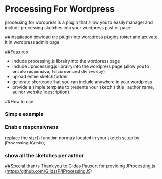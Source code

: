 Processing For Wordpress
========================

processing for wordpress is a plugin that allow you to easily manager and include processing sketches into your wordpress post or page. 

##Installation
dowload the plugin into worpdress plugins folder and activate it in wordpress admin page

##Features
* include processing.js librairy into the wordpress page
* include Jprocessing.js librairy into the wordpress page (allow you to enable responsive, fullscreen and div overlay)
* upload entire sketch forlder
* generate shortcode that you can include anywhere in your wordpress
* provide a simple template to presente your sketch ( title , author name, author website )description)

##How to use 
### Simple example

### Enable responsivness
replace the size() function normaly located in your sketch setup by 
jProcessingJS(this);


### show all the sketches per author


##Special thanks 
Thank you to Gildas Paubert for providing JProcessing.js (https://github.com/GildasP/jProcessingJS)


